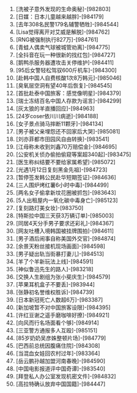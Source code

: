 
1. [洗被子意外发现的生命奥秘]-[982803]
1. [日媒：日本儿童越来越胖]-[984179]
1. [去年308名民警179名辅警牺牲]-[984544]
1. [Lisa觉得离开对艾威是解脱]-[984762]
1. [RNG被强制执行827万]-[984761]
1. [青蛙人偶卖气球被城管劝离]-[984775]
1. [全抖音在玩一种很新的找红包]-[984727]
1. [鹅鸭杀服务器遭攻击关停维护]-[984411]
1. [95后女警轻松驾驭600斤机车]-[984300]
1. [赴韩中国人自费核酸1次8万韩元]-[985046]
1. [臭氧层空洞有望40年后恢复]-[984545]
1. [首批赴泰中国旅客：感觉像明星]-[984379]
1. [瑞士冻结百名中国人存款为谣言]-[984299]
1. [灰太狼的羊直播回应]-[984963]
1. [24岁coser依川川病逝]-[984188]
1. [女子景点骑马摔断11颗牙]-[984134]
1. [男子被父亲埋怨还不回家后大哭]-[985081]
1. [刘亦菲都市田园风自由转换]-[983541]
1. [江母称未收到刘鑫70万赔偿金]-[984695]
1. [公安机关侦办偷拍偷窥等案超340起]-[983475]
1. [医生称纠结要不要给家属希望]-[985072]
1. [光遇1月12日复刻黑金先祖]-[984723]
1. [暂停签发韩公民赴华短期签证]-[984636]
1. [三人围炉烤红薯6小时中毒]-[984499]
1. [两名女子偷拿新坟花圈被抓包]-[983643]
1. [5人出租屋内一氧化碳中毒身亡]-[985123]
1. [复刻路灯美女妆]-[983750]
1. [特斯拉中国三天获3万辆订单]-[985003]
1. [同居4天分手男子要求还彩礼]-[984367]
1. [网友吐槽入境韩国被挂牌围拍]-[984611]
1. [男子酒后闹事自称美国外交官]-[984874]
1. [余景天粉丝接机现场画面]-[984598]
1. [男子疑出轨当街暴打妻儿]-[984513]
1. [羊了个羊新玩法上线]-[984591]
1. [神似鲁迅先生的路人]-[983218]
1. [交换人生剧组为张小斐庆生]-[984579]
1. [苹果耳机盒子不要丢]-[983944]
1. [张静初名誉维权胜诉]-[984739]
1. [日本新冠死亡人数超6万]-[983387]
1. [新加坡暂不对中国旅客设限]-[984395]
1. [许红豆谢之遥手磨咖啡好撩]-[984921]
1. [向风而行名场面看个够]-[984914]
1. [三亚警方通报多人互殴]-[985151]
1. [85岁奶奶吴彦姝整顿片场]-[984779]
1. [巴西前总统因腹痛住院]-[984308]
1. [当混血女娃回农村过年]-[983364]
1. [岳云鹏孙越加盟河南春晚]-[984590]
1. [中国电影报道评中国奇谭]-[983540]
1. [拜登私人办公室发现机密文件]-[984832]
1. [高拉特确认放弃中国国籍]-[984447]